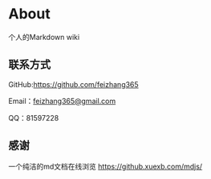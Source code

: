 # About

个人的Markdown wiki


## 联系方式 

GitHub:https://github.com/feizhang365

Email：feizhang365@gmail.com

QQ：81597228  

## 感谢
一个纯洁的md文档在线浏览 https://github.xuexb.com/mdjs/



